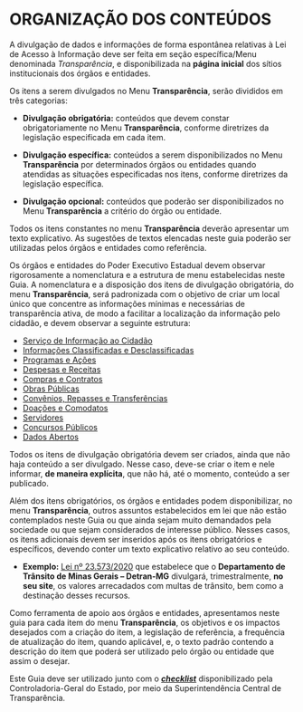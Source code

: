 # ORGANIZAÇÃO DOS CONTEÚDOS

A divulgação de dados e informações de forma espontânea relativas à Lei de Acesso à Informação deve ser feita em seção específica/Menu denominada *Transparência*, e disponibilizada na **página inicial** dos sítios institucionais dos órgãos e entidades. 

Os itens a serem divulgados no Menu **Transparência**, serão divididos em três categorias:

- **Divulgação obrigatória:** conteúdos que devem constar obrigatoriamente no Menu **Transparência**, conforme diretrizes da legislação especificada em cada item.

- **Divulgação específica:** conteúdos a serem disponibilizados no Menu **Transparência** por determinados órgãos ou entidades quando atendidas as situações especificadas nos itens, conforme diretrizes da legislação específica.

- **Divulgação opcional:** conteúdos que poderão ser disponibilizados no Menu **Transparência** a critério do órgão ou entidade.

Todos os itens constantes no menu **Transparência**  deverão apresentar um texto explicativo. As sugestões de textos elencadas neste guia poderão ser utilizadas pelos órgãos e entidades como referência.

Os órgãos e entidades do Poder Executivo Estadual devem observar rigorosamente a nomenclatura e a estrutura de menu estabelecidas neste Guia. A nomenclatura e a disposição dos itens de divulgação obrigatória, do menu **Transparência**, será padronizada com o objetivo de criar um local único que concentre as informações mínimas e necessárias de transparência ativa, de modo a facilitar a localização da informação pelo cidadão, e devem observar a seguinte estrutura:

- [Serviço de Informação ao Cidadão](servico-informacao.md)
- [Informações Classificadas e Desclassificadas](informacoes-classificadas.md)
- [Programas e Ações](programas-acoes.md)
- [Despesas e Receitas](despesas-receitas.md)
- [Compras e Contratos](compras-contratos.md)
- [Obras Públicas](obras-publicas.md)
- [Convênios, Repasses e Transferências](convenios-repasses.md)
- [Doações e Comodatos](doacoes.md)
- [Servidores](servidores.md)
- [Concursos Públicos](concursos-publicos.md)
- [Dados Abertos](dados-abertos.md)

Todos os itens de divulgação obrigatória devem ser criados, ainda que não haja conteúdo a ser divulgado. Nesse caso, deve-se criar o item e nele informar, **de maneira explícita**, que não há, até o momento, conteúdo a ser publicado. 

Além dos itens obrigatórios, os órgãos e entidades podem disponibilizar, no menu **Transparência**, outros assuntos estabelecidos em lei que não estão contemplados neste Guia ou que ainda sejam muito demandados pela sociedade ou que sejam considerados de interesse público. Nesses casos, os itens adicionais devem ser inseridos após os itens obrigatórios e específicos, devendo conter um texto explicativo relativo ao seu conteúdo.

- **Exemplo:** [Lei nº 23.573/2020]( https://www.almg.gov.br/legislacao-mineira/LEI/23573/2020/) que estabelece que o **Departamento de Trânsito de Minas Gerais – Detran-MG** divulgará, trimestralmente, **no seu site**, os valores arrecadados com multas de trânsito, bem como a destinação desses recursos.

Como ferramenta de apoio aos órgãos e entidades, apresentamos neste guia para cada item do menu **Transparência**, os objetivos e os impactos desejados com a criação do item, a legislação de referência, a frequência de atualização do item, quando aplicável, e, o texto padrão contendo a descrição do item que poderá ser utilizado pelo órgão ou entidade que assim o desejar.

Este Guia deve ser utilizado junto com o ***[checklist](https://forms.gle/x6rd1aGHzknH8y5m8)*** disponibilizado pela Controladoria-Geral do Estado, por meio da Superintendência Central de Transparência.